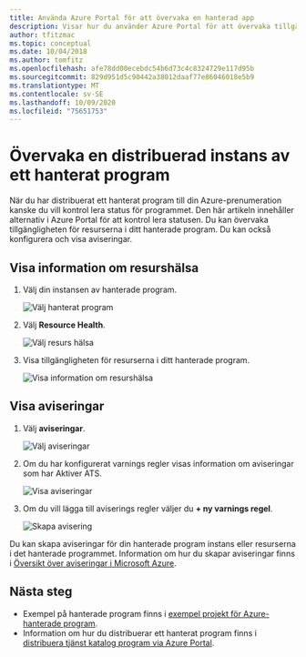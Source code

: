 ```yaml
---
title: Använda Azure Portal för att övervaka en hanterad app
description: Visar hur du använder Azure Portal för att övervaka tillgänglighet och aviseringar för ett hanterat program.
author: tfitzmac
ms.topic: conceptual
ms.date: 10/04/2018
ms.author: tomfitz
ms.openlocfilehash: afe78dd00ecebdc54b6d73c4c8324729e117d95b
ms.sourcegitcommit: 829d951d5c90442a38012daaf77e86046018e5b9
ms.translationtype: MT
ms.contentlocale: sv-SE
ms.lasthandoff: 10/09/2020
ms.locfileid: "75651753"
---
```

# <a name="monitor-a-deployed-instance-of-a-managed-application"></a>Övervaka en distribuerad instans av ett hanterat program

När du har distribuerat ett hanterat program till din Azure-prenumeration kanske du vill kontrol lera status för programmet. Den här artikeln innehåller alternativ i Azure Portal för att kontrol lera statusen. Du kan övervaka tillgängligheten för resurserna i ditt hanterade program. Du kan också konfigurera och visa aviseringar.

## <a name="view-resource-health"></a>Visa information om resurshälsa

1. Välj din instansen av hanterade program.

   ![Välj hanterat program](./media/monitor-managed-application-portal/select-managed-application.png)

1. Välj **Resource Health**.

   ![Välj resurs hälsa](./media/monitor-managed-application-portal/select-resource-health.png)

1. Visa tillgängligheten för resurserna i ditt hanterade program.

   ![Visa information om resurshälsa](./media/monitor-managed-application-portal/view-health.png)

## <a name="view-alerts"></a>Visa aviseringar

1. Välj **aviseringar**.

   ![Välj aviseringar](./media/monitor-managed-application-portal/select-alerts.png)

1. Om du har konfigurerat varnings regler visas information om aviseringar som har Aktiver ATS.

   ![Visa aviseringar](./media/monitor-managed-application-portal/view-alerts.png)

1. Om du vill lägga till aviserings regler väljer du **+ ny varnings regel**.

   ![Skapa avisering](./media/monitor-managed-application-portal/create-new-alert.png)

Du kan skapa aviseringar för din hanterade program instans eller resurserna i det hanterade programmet. Information om hur du skapar aviseringar finns i [Översikt över aviseringar i Microsoft Azure](../../azure-monitor/platform/alerts-overview.md).

## <a name="next-steps"></a>Nästa steg

* Exempel på hanterade program finns i [exempel projekt för Azure-hanterade program](sample-projects.md).
* Information om hur du distribuerar ett hanterat program finns i [distribuera tjänst katalog program via Azure Portal](deploy-service-catalog-quickstart.md).